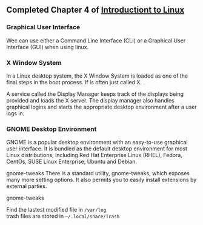## Completed Chapter 4 of [Introductiont to Linux](https://www.edx.org/course/introduction-to-linux)

### Graphical User Interface
Wec can use either a Command Line Interface (CLI) or a Graphical User Interface (GUI) when using linux.

### X Window System
In a Linux desktop system, the X Window System is loaded as one of the final steps in the boot process. If is often just called X.

A service called the Display Manager keeps track of the displays being provided and loads the X server. The display manager also handles graphical logins and starts the appropriate desktop environment after a user logs in.

### GNOME Desktop Environment
GNOME is a popular desktop environment with an easy-to-use graphical user interface. It is bundled as the default desktop environment for most Linux distributions, including Red Hat Enterprise Linux (RHEL), Fedora, CentOs, SUSE Linux Enterprise, Ubuntu and Debian.

gnome-tweaks
There is a standard utility, gnome-tweaks, which exposes many more setting options. It also permits you to easily install extensions by external parties.

gnome-tweaks

Find the lastest modified file in `/var/log` <br/>
trash files are stored in `~/.local/share/Trash`
